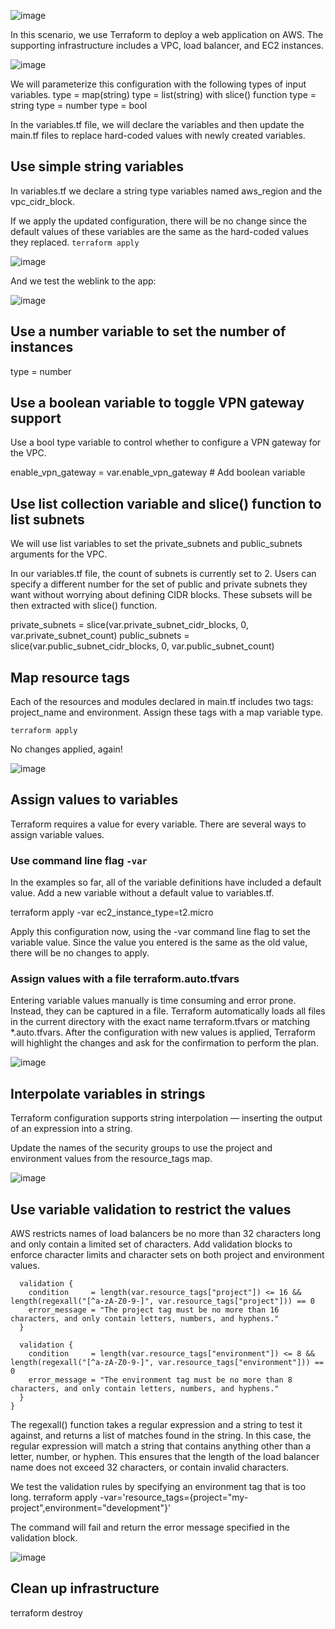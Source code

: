 ![image](https://github.com/ZCHAnalytics/terraform-modules/assets/146954022/1ddec2ad-e122-4e1b-b379-0bca95ea57e0)

In this scenario, we use Terraform to deploy a web application on AWS. The supporting infrastructure includes a VPC, load balancer, and EC2 instances. 

![image](https://github.com/ZCHAnalytics/terraform-modules/assets/146954022/f52c8713-6e9c-4214-b155-23ed67c0ca1e)

We will parameterize this configuration with the following types of input variables.
type        = map(string)
type        = list(string) with slice() function 
type        = string
type        = number
type        = bool

In the variables.tf file, we will declare the variables and then update the main.tf files to replace hard-coded values with newly created variables. 

## Use simple string variables

In variables.tf we declare a string type variables named aws_region and the vpc_cidr_block.

If we apply the updated configuration, there will be no change since the default values of these variables are the same as the hard-coded values they replaced.
  `terraform apply`

![image](https://github.com/ZCHAnalytics/terraform-modules/assets/146954022/50a8e948-9ab1-4067-add1-11c7f4129460)

And we test the weblink to the app:

![image](https://github.com/ZCHAnalytics/terraform-modules/assets/146954022/244683a2-13c7-4c3c-8be0-8021870c9390)

## Use a number variable to set the number of instances
type        = number

## Use a boolean variable to toggle VPN gateway support
Use a bool type variable to control whether to configure a VPN gateway for the VPC. 

  enable_vpn_gateway = var.enable_vpn_gateway # Add boolean variable

## Use list collection variable and slice() function to list subnets

We will use list variables to set the private_subnets and public_subnets arguments for the VPC. 

In our variables.tf file, the count of subnets is currently set to 2.
Users can specify a different number for the set of public and private subnets they want without worrying about defining CIDR blocks. These subsets will be then extracted with slice() function. 

private_subnets = slice(var.private_subnet_cidr_blocks, 0, var.private_subnet_count) 
public_subnets  = slice(var.public_subnet_cidr_blocks, 0, var.public_subnet_count) 

## Map resource tags

Each of the resources and modules declared in main.tf includes two tags: project_name and environment. Assign these tags with a map variable type.

  `terraform apply`

No changes applied, again!

![image](https://github.com/ZCHAnalytics/terraform-modules/assets/146954022/a7664282-7169-4948-abf7-26685ac77c26)

## Assign values to variables
Terraform requires a value for every variable. There are several ways to assign variable values.

### Use command line flag `-var`
In the examples so far, all of the variable definitions have included a default value. Add a new variable without a default value to variables.tf.

terraform apply -var ec2_instance_type=t2.micro

Apply this configuration now, using the -var command line flag to set the variable value. Since the value you entered is the same as the old value, there will be no changes to apply.

### Assign values with a file terraform.auto.tfvars

Entering variable values manually is time consuming and error prone. Instead, they can be captured in a file. Terraform automatically loads all files in the current directory with the exact name terraform.tfvars or matching *.auto.tfvars. 
After the configuration with new values is applied, Terraform will highlight the changes and ask for the confirmation to perform the plan.

![image](https://github.com/ZCHAnalytics/terraform-modules/assets/146954022/0416a948-19da-4749-afd4-54fcbc66b357)

## Interpolate variables in strings
Terraform configuration supports string interpolation — inserting the output of an expression into a string. 

Update the names of the security groups to use the project and environment values from the resource_tags map.

![image](https://github.com/ZCHAnalytics/terraform-modules/assets/146954022/fc7f4187-81fd-4533-8900-74936964b60b)

## Use variable validation to restrict the values 

AWS restricts names of load balancers be no more than 32 characters long and only contain a limited set of characters.
Add validation blocks to enforce character limits and character sets on both project and environment values.
```
  validation {
    condition     = length(var.resource_tags["project"]) <= 16 && length(regexall("[^a-zA-Z0-9-]", var.resource_tags["project"])) == 0
    error_message = "The project tag must be no more than 16 characters, and only contain letters, numbers, and hyphens."
  }

  validation {
    condition     = length(var.resource_tags["environment"]) <= 8 && length(regexall("[^a-zA-Z0-9-]", var.resource_tags["environment"])) == 0
    error_message = "The environment tag must be no more than 8 characters, and only contain letters, numbers, and hyphens."
  }
}
```
The regexall() function takes a regular expression and a string to test it against, and returns a list of matches found in the string. 
In this case, the regular expression will match a string that contains anything other than a letter, number, or hyphen.
This ensures that the length of the load balancer name does not exceed 32 characters, or contain invalid characters. 

We test the validation rules by specifying an environment tag that is too long. 
terraform apply -var='resource_tags={project="my-project",environment="development"}'

The command will fail and return the error message specified in the validation block.

![image](https://github.com/ZCHAnalytics/terraform-modules/assets/146954022/4c59ab05-64b1-4375-a652-1db5cedffd4a)

## Clean up infrastructure

terraform destroy
